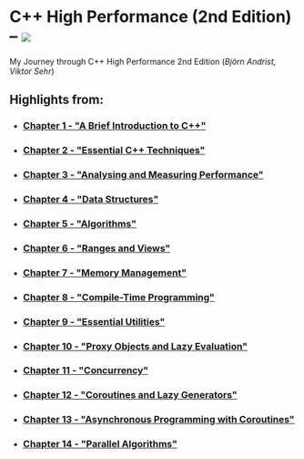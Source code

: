 # C++ High Performance (2nd Edition) – [![](https://tokei.ekzhang.com/b1/github/ITHelpDec/CPP-High-Performance?category=code&style=plastic)](https://github.com/ITHelpDec/CPP-High-Performance)
My Journey through C++ High Performance 2nd Edition (_Björn Andrist, Viktor Sehr_)

## Highlights from:

* ### [Chapter 1 - "A Brief Introduction to C++"](Chapter%201%20-%20A%20Brief%20Introduction%20to%20C++)
* ### [Chapter 2 - "Essential C++ Techniques"](Chapter%202%20-%20Essential%20C++%20Techniques)
* ### [Chapter 3 - "Analysing and Measuring Performance"](Chapter%203%20-%20Analysing%20and%20Measuring%20Performance)
* ### [Chapter 4 - "Data Structures"](Chapter%204%20-%20Data%20Structures)
* ### [Chapter 5 - "Algorithms"](Chapter%205%20-%20Algorithms)
* ### [Chapter 6 - "Ranges and Views"](Chapter%206%20-%20Ranges%20and%20Views)
* ### [Chapter 7 - "Memory Management"](Chapter%207%20-%20Memory%20Management)
* ### [Chapter 8 - "Compile-Time Programming"](Chapter%208%20-%20Compile-Time%20Programming)
* ### [Chapter 9 - "Essential Utilities"](Chapter%209%20-%20Essential%20Utilities)
* ### [Chapter 10 - "Proxy Objects and Lazy Evaluation"](Chapter%2010%20-%20Proxy%20Objects%20and%20Lazy%20Evaluation)
* ### [Chapter 11 - "Concurrency"](Chapter%2011%20-%20Concurrency)
* ### [Chapter 12 - "Coroutines and Lazy Generators"](Chapter%2012%20-%20Coroutines%20and%20Lazy%20Generators)
* ### [Chapter 13 - "Asynchronous Programming with Coroutines"](Chapter%2013%20-%20Asynchronous%20Programming%20with%20Coroutines)
* ### [Chapter 14 - "Parallel Algorithms"](Chapter%2014%20-%20Parallel%20Algorithms)
